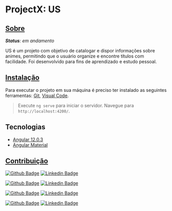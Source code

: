 
   # ProjectX: US 
 
 
   
   ## [Sobre](#Sobre)
   ***Status**: em andamento*
   
   US é um projeto com objetivo de catalogar e dispor informações sobre animes, permitindo que o usuário organize e encontre títulos com facilidade.
   Foi desenvolvido para fins de aprendizado e estudo pessoal.

  
   ## [Instalação](#instalacao)
   Para executar o projeto em sua máquina é preciso ter instalado as seguintes ferramentas:
[Git](https://git-scm.com), [Visual Code](https://code.visualstudio.com). 

> Execute `ng serve` para iniciar o servidor. Navegue para `http://localhost:4200/`. 


 
   ## Tecnologias
   
   - [Angular 12.0.3](https://angular.io/cli)
   - [Angular Material](https://material.angular.io)
   
       
    
   
   ## [Contribuição](#contribuicao)
   [![Github Badge](https://img.shields.io/badge/gustavorsx-100000?style=for-the-badge&logo=github&logoColor=white)](https://github.com/gustavorsx)
  [![Linkedin Badge](https://img.shields.io/badge/Linkedin-0077B5?style=for-the-badge&logo=linkedin&logoColor=white)](https://www.linkedin.com/in/gustavo-rodrigues-sampaio-a478601bb/)
   
   [![Github Badge](https://img.shields.io/badge/karinemorais-100000?style=for-the-badge&logo=github&logoColor=white)](https://github.com/karine-morais)
   [![Linkedin Badge](https://img.shields.io/badge/Linkedin-0077B5?style=for-the-badge&logo=linkedin&logoColor=white)](https://www.linkedin.com/in/karine-morais/)
   
   [![Github Badge](https://img.shields.io/badge/celoficial-100000?style=for-the-badge&logo=github&logoColor=white)](https://github.com/celoficial)
   [![Linkedin Badge](https://img.shields.io/badge/Linkedin-0077B5?style=for-the-badge&logo=linkedin&logoColor=white)](https://www.linkedin.com/in/marcelo-a-rocha/)
   
   [![Github Badge](https://img.shields.io/badge/sarahxwaves-100000?style=for-the-badge&logo=github&logoColor=white)](https://github.com/sarahxwaves)
   [![Linkedin Badge](https://img.shields.io/badge/Linkedin-0077B5?style=for-the-badge&logo=linkedin&logoColor=white)](https://www.linkedin.com/in/sarah-menezesb/)
   
  
   



